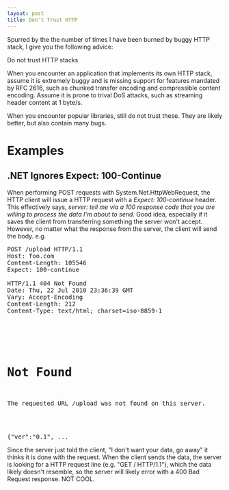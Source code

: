 ```yaml
---
layout: post
title: Don't Trust HTTP
---
```


Spurred by the the number of times I have been burned by buggy HTTP stack, I give you the following advice:

  Do not trust HTTP stacks

When you encounter an application that implements its own HTTP stack, assume it is extremely buggy and is missing support for features mandated by RFC 2616, such as chunked transfer encoding and compressible content encoding. Assume it is prone to trival DoS attacks, such as streaming header content at 1 byte/s.

When you encounter popular libraries, still do not trust these. They are likely better, but also contain many bugs.

# Examples

## .NET Ignores Expect: 100-Continue

When performing POST requests with System.Net.HttpWebRequest, the HTTP client will issue a HTTP request with a *Expect: 100-continue* header. This effectively says, *server: tell me via a 100 response code that you are willing to process the data I'm about to send.* Good idea, especially if it saves the client from transferring something the server won't accept. However, no matter what the response from the server, the client will send the body. e.g.

<pre>
POST /upload HTTP/1.1
Host: foo.com
Content-Length: 105546
Expect: 100-continue

HTTP/1.1 404 Not Found
Date: Thu, 22 Jul 2010 23:36:39 GMT
Vary: Accept-Encoding
Content-Length: 212
Content-Type: text/html; charset=iso-8859-1

<!DOCTYPE HTML PUBLIC "-//IETF//DTD HTML 2.0//EN">
<html><head>
<title>404 Not Found</title>
</head><body>
<h1>Not Found</h1>
<p>The requested URL /upload was not found on this server.</p>
</body></html>

{"ver":"0.1", ...
</pre>

Since the server just told the client, "I don't want your data, go away" it thinks it is done with the request. When the client sends the data, the server is looking for a HTTP request line (e.g. "GET / HTTP/1.1"), which the data likely doesn't resemble, so the server will likely error with a 400 Bad Request response. NOT COOL.
